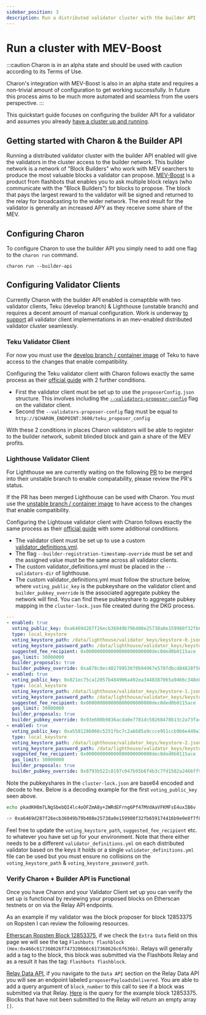 ```yaml
---
sidebar_position: 3
description: Run a distributed validator cluster with the builder API (MEV-Boost)
---
```


# Run a cluster with MEV-Boost

:::caution
Charon is in an alpha state and should be used with caution according to its Terms of Use.

Charon's integration with MEV-Boost is also in an alpha state and requires a non-trivial amount of configuration to get working successfully. In future this process aims to be much more automated and seamless from the users perspective.
:::

This quickstart guide focuses on configuring the builder API for a validator and assumes you already [have a cluster up and running](./index.md).

## Getting started with Charon & the Builder API

Running a distributed validator cluster with the builder API enabled will give the validators in the cluster access to the builder network. This builder network is a network of "Block Builders" who work with MEV searchers to produce the most valuable blocks a validator can propose. [MEV-Boost](https://boost.flashbots.net/) is a product from flashbots that enables you to ask multiple block relays (who communicate with the "Block Builders") for blocks to propose. The block that pays the largest reward to the validator will be signed and returned to the relay for broadcasting to the wider network. The end result for the validator is generally an increased APY as they receive some share of the MEV.

## Configuring Charon

To configure Charon to use the builder API you simply need to add one flag to the `charon run` command.

```
charon run --builder-api
```

## Configuring Validator Clients

Currently Charon with the builder API enabled is comaptible with two validator clients, Teku (develop branch) & Lighthouse (unstable branch) and requires a decent amount of manual configuration. Work is underway [to support](https://github.com/ObolNetwork/charon#project-status) all validator client implementations in an mev-enabled distributed validator cluster seamlessly.

### Teku Validator Client

For now you must use the [develop branch / container image](https://hub.docker.com/r/consensys/teku/tags) of Teku to have access to the changes that enable compatibility.

Configuring the Teku validator client with Charon follows exactly the same process as their [official guide](https://hackmd.io/@StefanBratanov/BkMlo1RO9) with 2 further conditions.

- First the validator client must be set up to use the `proposerConfig.json` structure. This involves including the [`--validators-proposer-config`](https://docs.teku.consensys.net/en/latest/Reference/CLI/CLI-Syntax/#validators-proposer-config) flag on the validator client.
- Second the `--validators-proposer-config` flag must be equal to `http://$CHARON_ENDPOINT:3600/teku_proposer_config`

With these 2 conditions in places Charon validators will be able to register to the builder network, submit blinded block and gain a share of the MEV profits.

### Lighthouse Validator Client

For Lighthouse we are currently waiting on the following [PR](https://github.com/sigp/lighthouse/pull/3445) to be merged into their unstable branch to enable compatability, please review the PR's status.

If the PR has been merged Lighthouse can be used with Charon. You must use the [unstable branch / container image](https://hub.docker.com/r/sigp/lighthouse/tags) to have access to the changes that enable compatibility.

Configuring the Lightouse validator client with Charon follows exactly the same process as their [official guide](https://lighthouse-book.sigmaprime.io/builders.html) with some additional conditions.

- The validator client must be set up to use a custom [validator_definitions.yml](https://lighthouse-book.sigmaprime.io/validator-management.html).
- The flag `--builder-registration-timestamp-override` must be set and the assigned value must be the same across all validator clients.
- The custom validator_definitions.yml must be placed in the `--validators-dir` of lighthouse.
- The custom validator_definitions.yml must follow the structure below, where `voting_public_key` is the pubkeyshare on the validator client and `builder_pubkey_override` is the associated aggregate pubkey the network will find. You can find these pubkeyshare to aggregate pubkey mapping in the `cluster-lock.json` file created during the DKG process.

```yaml
---
- enabled: true
  voting_public_key: 0xa6469d287f26ecb36049b79b408e25738a0e159980f32fb659174416b9e0e8f7f8ecc55d01a54528c16c138bb1201eaf
  type: local_keystore
  voting_keystore_path: /data/lighthouse/validator_keys/keystore-0.json
  voting_keystore_password_path: /data/lighthouse/validator_keys/keystore-0.txt
  suggested_fee_recipient: 0x000000000000000000000000dec0ded0b0115ace
  gas_limit: 30000000
  builder_proposals: true
  builder_pubkey_override: 0xa878c8ec402799536f0b94967e578fdbcd84828f564d604f0db491979438357b797491399be1f22de8a44673f14c087e
- enabled: true
  voting_public_key: 0x821ec75ca12057b484906a492ea3448387065a9466c348e81e72f23139e7abdf2f38854cc9dea8d51ca615cbe15f9d2c
  type: local_keystore
  voting_keystore_path: /data/lighthouse/validator_keys/keystore-1.json
  voting_keystore_password_path: /data/lighthouse/validator_keys/keystore-1.txt
  suggested_fee_recipient: 0x000000000000000000000000dec0ded0b0115ace
  gas_limit: 30000000
  builder_proposals: true
  builder_pubkey_override: 0x93e600b9836acda0e7781dc50268478b13c2a73fa470728b8e7fd06f31d62ddbdf831cbf5b7a828276a2218f2016a2fa
- enabled: true
  voting_public_key: 0xa5581286066c5251fbc7c2a6685a9ccce951ccb9b6e449a3f90c33c971dac9b297f9a7a3f9394c8a43822ff0f2cfded1
  type: local_keystore
  voting_keystore_path: /data/lighthouse/validator_keys/keystore-2.json
  voting_keystore_password_path: /data/lighthouse/validator_keys/keystore-2.txt
  suggested_fee_recipient: 0x000000000000000000000000dec0ded0b0115ace
  gas_limit: 30000000
  builder_proposals: true
  builder_pubkey_override: 0x8793b522c8197c047b95b6f4b3c7fd1582a2466ff96eb274ee51fc699c99cbdfeb41cf576bbbbdecf2454527083edf34
```

Note the pubkeyshares in the `cluster-lock.json` are base64 encoded and decode to hex. Below is a decoding example for the first `voting_public_key` seen above.

```sh
echo pkadKH8m7LNgSbebQI4lc4oOFZmA8y+2WRdEFrng6Pf47MVdAaVFKMFsE4uxIB6v | base64 -d | hexdump -v -e '/1 "%02x" ' | (echo -n 0x && cat)

-> 0xa6469d287f26ecb36049b79b408e25738a0e159980f32fb659174416b9e0e8f7f8ecc55d01a54528c16c138bb1201eaf
```

Feel free to update the `voting_keystore_path`, `suggested_fee_recipient` etc. to whatever you have set up for your environment. Note that there either needs to be a different `validator_definitions.yml` on each distributed validator based on the keys it holds or a single `validator_definitions.yml` file can be used but you must ensure no collisions on the `voting_keystore_path` & `voting_keystore_password_path`.

### Verify Charon + Builder API is Functional

Once you have Charon and your Validator Client set up you can verify the set up is functional by reviewing your proposed blocks on Etherscan testnets or on via the Relay API endpoints.

As an example if my validator was the block proposer for block 12853375 on Ropsten I can review the following resources.

[Etherscan Ropsten Block 12853375](https://ropsten.etherscan.io/block/12853375), if we check the `Extra Data` field on this page we will see the tag `Flashbots flashblock (Hex:0x466c617368626f747320666c617368626c6f636b)`. Relays will generally add a tag to the block, this block was submitted via the Flashbots Relay and as a result it has the tag: `Flashbots flashblock`.

[Relay Data API](https://flashbots.notion.site/Relay-API-Spec-5fb0819366954962bc02e81cb33840f5), if you navigate to the `Data API` section on the Relay Data API you will see an endpoint labeled `proposerPayloadsDelivered`. You are able to add a query argument of `block_number` to this call to see if a block was submitted via that Relay. [Here](https://builder-relay-ropsten.flashbots.net/relay/v1/data/bidtraces/proposer_payload_delivered?block_number=12853375) is the query for the example block 12853375. Blocks that have not been submitted to the Relay will return an empty array `[]`.
